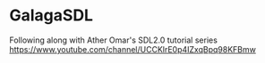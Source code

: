 # GalagaSDL
Following along with Ather Omar's SDL2.0 tutorial series
https://www.youtube.com/channel/UCCKlrE0p4IZxqBpq98KFBmw
